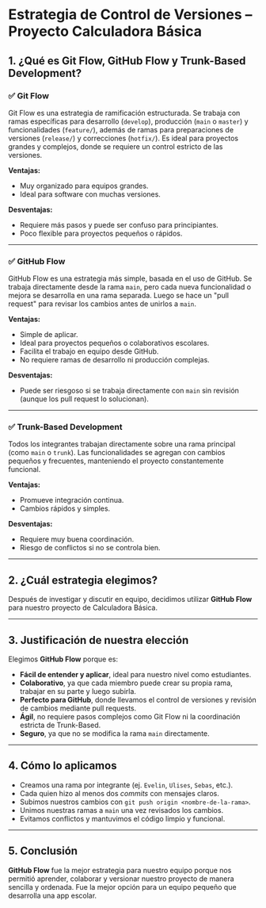 # Estrategia de Control de Versiones – Proyecto Calculadora Básica

## 1. ¿Qué es Git Flow, GitHub Flow y Trunk-Based Development?

### ✅ Git Flow
Git Flow es una estrategia de ramificación estructurada. Se trabaja con ramas específicas para desarrollo (`develop`), producción (`main` o `master`) y funcionalidades (`feature/`), además de ramas para preparaciones de versiones (`release/`) y correcciones (`hotfix/`). Es ideal para proyectos grandes y complejos, donde se requiere un control estricto de las versiones.

**Ventajas:**
- Muy organizado para equipos grandes.
- Ideal para software con muchas versiones.

**Desventajas:**
- Requiere más pasos y puede ser confuso para principiantes.
- Poco flexible para proyectos pequeños o rápidos.

---

### ✅ GitHub Flow
GitHub Flow es una estrategia más simple, basada en el uso de GitHub. Se trabaja directamente desde la rama `main`, pero cada nueva funcionalidad o mejora se desarrolla en una rama separada. Luego se hace un "pull request" para revisar los cambios antes de unirlos a `main`.

**Ventajas:**
- Simple de aplicar.
- Ideal para proyectos pequeños o colaborativos escolares.
- Facilita el trabajo en equipo desde GitHub.
- No requiere ramas de desarrollo ni producción complejas.

**Desventajas:**
- Puede ser riesgoso si se trabaja directamente con `main` sin revisión (aunque los pull request lo solucionan).

---

### ✅ Trunk-Based Development
Todos los integrantes trabajan directamente sobre una rama principal (como `main` o `trunk`). Las funcionalidades se agregan con cambios pequeños y frecuentes, manteniendo el proyecto constantemente funcional.

**Ventajas:**
- Promueve integración continua.
- Cambios rápidos y simples.

**Desventajas:**
- Requiere muy buena coordinación.
- Riesgo de conflictos si no se controla bien.

---

## 2. ¿Cuál estrategia elegimos?

Después de investigar y discutir en equipo, decidimos utilizar **GitHub Flow** para nuestro proyecto de Calculadora Básica.

---

## 3. Justificación de nuestra elección

Elegimos **GitHub Flow** porque es:

- **Fácil de entender y aplicar**, ideal para nuestro nivel como estudiantes.
- **Colaborativo**, ya que cada miembro puede crear su propia rama, trabajar en su parte y luego subirla.
- **Perfecto para GitHub**, donde llevamos el control de versiones y revisión de cambios mediante pull requests.
- **Ágil**, no requiere pasos complejos como Git Flow ni la coordinación estricta de Trunk-Based.
- **Seguro**, ya que no se modifica la rama `main` directamente.

---

## 4. Cómo lo aplicamos

- Creamos una rama por integrante (ej. `Evelin`, `Ulises`, `Sebas`, etc.).
- Cada quien hizo al menos dos *commits* con mensajes claros.
- Subimos nuestros cambios con `git push origin <nombre-de-la-rama>`.
- Unimos nuestras ramas a `main` una vez revisados los cambios.
- Evitamos conflictos y mantuvimos el código limpio y funcional.

---

## 5. Conclusión

**GitHub Flow** fue la mejor estrategia para nuestro equipo porque nos permitió aprender, colaborar y versionar nuestro proyecto de manera sencilla y ordenada. Fue la mejor opción para un equipo pequeño que desarrolla una app escolar.

